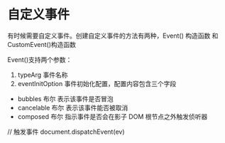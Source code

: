 # 自定义事件

有时候需要自定义事件。创建自定义事件的方法有两种，Event() 构造函数 和 CustomEvent()构造函数

Event()支持两个参数：

1. typeArg 事件名称
2. eventInitOption 事件初始化配置，配置内容包含三个字段

- bubbles 布尔 表示该事件是否冒泡
- cancelable 布尔 表示该事件能否被取消
- composed 布尔 指示事件是否会在影子 DOM 根节点之外触发侦听器

// 触发事件
document.dispatchEvent(ev)
